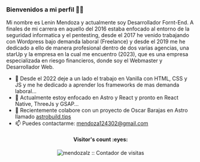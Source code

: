 ### Bienvenidos a mi perfil ✌🏼

Mi nombre es Lenin Mendoza y actualmente soy Desarrollador Fornt-End.
A finales de mi carrera en aquello del 2016 estaba enfocado al entorno de la seguridad informatica y el pentesting, desde el 2017 he venido trabajando con Wordpress bajo demanda laboral (Freelance) y desde el 2019 me he dedicado a ello de manera profesional dentro de dos varias agencias, una starUp y la empresa en la cual me encuentro (2023), que es una empresa especializada en riesgo financieros, donde soy el Webmaster y Desarrollador Web.

- 🔭 Desde el 2022 deje a un lado el trabajo en Vanilla con HTML, CSS y JS y me he dedicado a aprender los frameworks de mas demanda laboral...
- 🌱  Actualmente estoy enfocado en Astro y React y pronto en React Native, ThreeJs y GSAP...
- 👯 Recientemente colabore con un proyecto de Oscar Barajas en Astro llamado <a href="https://astro-tips.netlify.app/">astrobuild.tips</a>
- 📫 Puedes contactarme: <a href="mailto:mendoza124302@gmail.com">mendoza124302@gmail.com</a>



<h4 align="center">Visitor's count :eyes:</h4>

<p align="center"><img src="https://profile-counter.glitch.me/{mendozalz}/count.svg" alt="mendozalz :: Contador de visitas" /></p>
